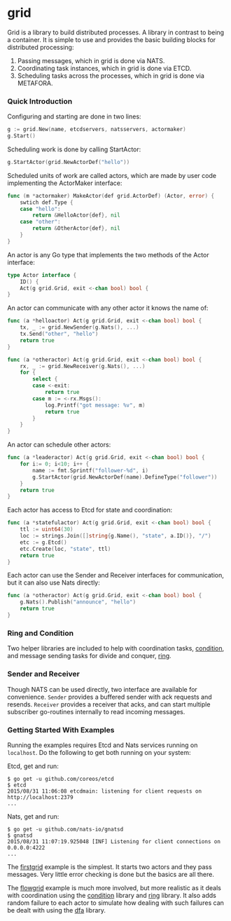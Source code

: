 grid
====

Grid is a library to build distributed processes. A library in contrast to being a container. 
It is  simple to use and provides the basic building blocks for distributed processing:

 1. Passing messages, which in grid is done via NATS.
 1. Coordinating task instances, which in grid is done via ETCD.
 1. Scheduling tasks across the processes, which in grid is done via METAFORA.

### Quick Introduction

Configuring and starting are done in two lines:
```go
g := grid.New(name, etcdservers, natsservers, actormaker)
g.Start()
```

Scheduling work is done by calling StartActor:
```go
g.StartActor(grid.NewActorDef("hello"))
```

Scheduled units of work are called actors, which are made by user code implementing the ActorMaker interface:
```go
func (m *actormaker) MakeActor(def grid.ActorDef) (Actor, error) {
    swtich def.Type {
    case "hello":
        return &HelloActor{def}, nil
    case "other":
        return &OtherActor{def}, nil
    }
}
```

An actor is any Go type that implements the two methods of the Actor interface:
```go
type Actor interface {
    ID() {
    Act(g grid.Grid, exit <-chan bool) bool {
}
```

An actor can communicate with any other actor it knows the name of:
```go
func (a *helloactor) Act(g grid.Grid, exit <-chan bool) bool {
    tx, _ := grid.NewSender(g.Nats(), ...)
    tx.Send("other", "hello")
    return true
}

func (a *otheractor) Act(g grid.Grid, exit <-chan bool) bool {
    rx, _ := grid.NewReceiver(g.Nats(), ...)
    for {
        select {
        case <-exit:
            return true
        case m := <-rx.Msgs():
            log.Printf("got message: %v", m)
            return true
        }
    }
}
```

An actor can schedule other actors:
```go
func (a *leaderactor) Act(g grid.Grid, exit <-chan bool) bool {
    for i:= 0; i<10; i++ {
        name := fmt.Sprintf("follower-%d", i)
        g.StartActor(grid.NewActorDef(name).DefineType("follower"))
    }
    return true
}
```

Each actor has access to Etcd for state and coordination:
```go
func (a *statefulactor) Act(g grid.Grid, exit <-chan bool) bool {
    ttl := uint64(30)
    loc := strings.Join([]string{g.Name(), "state", a.ID()}, "/")
    etc := g.Etcd()
    etc.Create(loc, "state", ttl)
    return true
}
```

Each actor can use the Sender and Receiver interfaces for communication, but it
can also use Nats directly:
```go
func (a *otheractor) Act(g grid.Grid, exit <-chan bool) bool {
    g.Nats().Publish("announce", "hello")
    return true
}
```

### Ring and Condition

Two helper libraries are included to help with coordination tasks, [condition](condition/), and
message sending tasks for divide and conquer, [ring](ring/).

### Sender and Receiver

Though NATS can be used directly, two interface are available for convenience. 
`Sender` provides a buffered sender with ack requests and resends. `Receiver`
provides a receiver that acks, and can start multiple subscriber go-routines
internally to read incoming messages.

### Getting Started With Examples

Running the examples requires Etcd and Nats services running on `localhost`. Do the following to
get both running on your system:

Etcd, get and run:

    $ go get -u github.com/coreos/etcd
    $ etcd
    2015/08/31 11:06:08 etcdmain: listening for client requests on http://localhost:2379
    ...

Nats, get and run:

    $ go get -u github.com/nats-io/gnatsd
    $ gnatsd
    2015/08/31 11:07:19.925048 [INF] Listening for client connections on 0.0.0.0:4222
    ...

The [firstgrid](example/firstgrid/) example is the simplest. It starts two actors and they pass messages.
Very little error checking is done but the basics are all there.

The [flowgrid](example/flowgrid/) example is much more involved, but more realistic as it deals with
coordination using the [condition](condition/) library and [ring](ring/) library. It also adds random
failure to each actor to simulate how dealing with such failures can be dealt with using the 
[dfa](http://github.com/lytics/dfa) library.